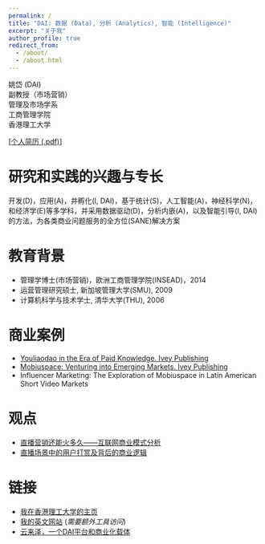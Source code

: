 ```yaml
---
permalink: /
title: "DAI: 数据 (Data), 分析 (Analytics), 智能 (Intelligence)"
excerpt: "关于我"
author_profile: true
redirect_from: 
  - /about/
  - /about.html
---
```


姚岱 (DAI)  
副教授（市场营销）  
管理及市场学系  
工商管理学院  
香港理工大学

[<a href="files/dai_cv.pdf" target="_blank">个人简历 (.pdf)</a>]

研究和实践的兴趣与专长
======
开发(D)，应用(A)，并孵化(I, DAI)，基于统计(S)，人工智能(A)，神经科学(N)，和经济学(E)等多学科，并采用数据驱动(D)，分析内嵌(A)，以及智能引导(I, DAI)的方法，为各类商业问题服务的全方位(SANE)解决方案

教育背景
======
* 管理学博士(市场营销)，欧洲工商管理学院(INSEAD)，2014
* 运营管理研究硕士, 新加坡管理大学(SMU), 2009
* 计算机科学与技术学士, 清华大学(THU), 2006

商业案例
======
* <a href="https://www.iveypublishing.ca/s/product/youliaodao-in-the-era-of-knowledge-economy-go-big-or-go-home/01t5c00000Cwqp6AAB" target="_blank">Youliaodao in the Era of Paid Knowledge. Ivey Publishing</a>
* <a href="https://www.iveypublishing.ca/s/product/mobiuspace-venturing-into-emerging-markets/01t5c00000CwqpTAAR" target="_blank">Mobiuspace: Venturing into Emerging Markets. Ivey Publishing</a>
* Influencer Marketing: The Exploration of Mobiuspace in Latin American Short Video Markets

观点
======
* <a href="https://mp.weixin.qq.com/s/m7eWfp0U84S7CZg1QazknA" target="_blank">直播营销还能火多久——互联网商业模式分析</a>
* <a href="https://mp.weixin.qq.com/s/CeVzqaE313HrE137n_xrMA" target="_blank">直播场景中的用户打赏及背后的商业逻辑</a>

链接
======
* <a href="https://mm.polyu.edu.hk/people/academic-staff/dr-dai-yao/" target="_blank">我在香港理工大学的主页</a>
* <a href="https://www.yodadai.com" target="_blank">我的英文网站</a> (*需要额外工具访问*)
* <a href="https://www.yunlyzer.com">云来泽，一个DAI平台和商业化载体</a>
